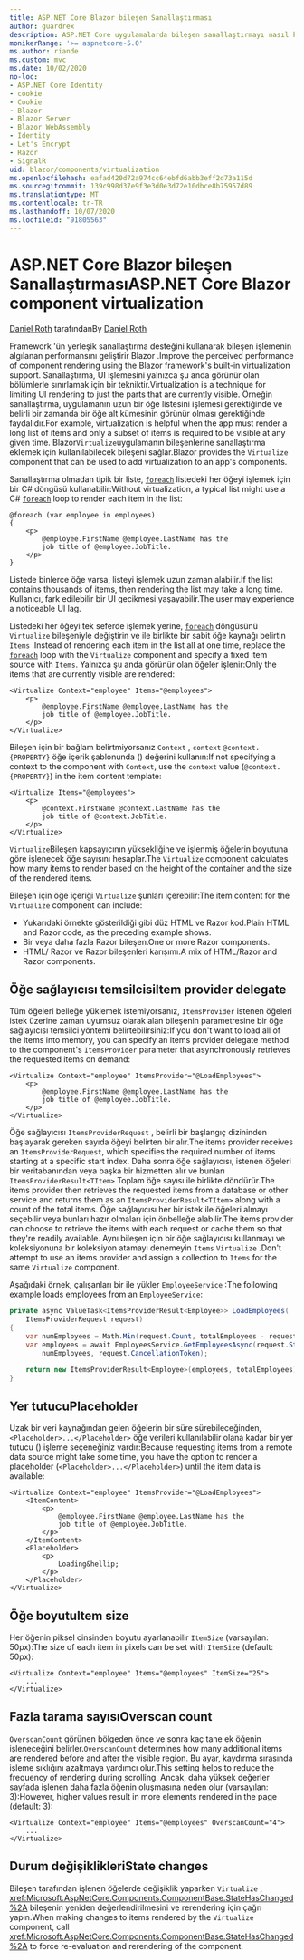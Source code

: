 ```yaml
---
title: ASP.NET Core Blazor bileşen Sanallaştırması
author: guardrex
description: ASP.NET Core uygulamalarda bileşen sanallaştırmayı nasıl kullanacağınızı öğrenin Blazor .
monikerRange: '>= aspnetcore-5.0'
ms.author: riande
ms.custom: mvc
ms.date: 10/02/2020
no-loc:
- ASP.NET Core Identity
- cookie
- Cookie
- Blazor
- Blazor Server
- Blazor WebAssembly
- Identity
- Let's Encrypt
- Razor
- SignalR
uid: blazor/components/virtualization
ms.openlocfilehash: eafad420d72a974cc64ebfd6abb3eff2d73a115d
ms.sourcegitcommit: 139c998d37e9f3e3d0e3d72e10dbce8b75957d89
ms.translationtype: MT
ms.contentlocale: tr-TR
ms.lasthandoff: 10/07/2020
ms.locfileid: "91805563"
---
```

# <a name="aspnet-core-no-locblazor-component-virtualization"></a><span data-ttu-id="b38c1-103">ASP.NET Core Blazor bileşen Sanallaştırması</span><span class="sxs-lookup"><span data-stu-id="b38c1-103">ASP.NET Core Blazor component virtualization</span></span>

<span data-ttu-id="b38c1-104">[Daniel Roth](https://github.com/danroth27) tarafından</span><span class="sxs-lookup"><span data-stu-id="b38c1-104">By [Daniel Roth](https://github.com/danroth27)</span></span>

<span data-ttu-id="b38c1-105">Framework 'ün yerleşik sanallaştırma desteğini kullanarak bileşen işlemenin algılanan performansını geliştirir Blazor .</span><span class="sxs-lookup"><span data-stu-id="b38c1-105">Improve the perceived performance of component rendering using the Blazor framework's built-in virtualization support.</span></span> <span data-ttu-id="b38c1-106">Sanallaştırma, UI işlemesini yalnızca şu anda görünür olan bölümlerle sınırlamak için bir tekniktir.</span><span class="sxs-lookup"><span data-stu-id="b38c1-106">Virtualization is a technique for limiting UI rendering to just the parts that are currently visible.</span></span> <span data-ttu-id="b38c1-107">Örneğin sanallaştırma, uygulamanın uzun bir öğe listesini işlemesi gerektiğinde ve belirli bir zamanda bir öğe alt kümesinin görünür olması gerektiğinde faydalıdır.</span><span class="sxs-lookup"><span data-stu-id="b38c1-107">For example, virtualization is helpful when the app must render a long list of items and only a subset of items is required to be visible at any given time.</span></span> <span data-ttu-id="b38c1-108">Blazor`Virtualize`uygulamanın bileşenlerine sanallaştırma eklemek için kullanılabilecek bileşeni sağlar.</span><span class="sxs-lookup"><span data-stu-id="b38c1-108">Blazor provides the `Virtualize` component that can be used to add virtualization to an app's components.</span></span>

<span data-ttu-id="b38c1-109">Sanallaştırma olmadan tipik bir liste, [`foreach`](/dotnet/csharp/language-reference/keywords/foreach-in) listedeki her öğeyi işlemek için bir C# döngüsü kullanabilir:</span><span class="sxs-lookup"><span data-stu-id="b38c1-109">Without virtualization, a typical list might use a C# [`foreach`](/dotnet/csharp/language-reference/keywords/foreach-in) loop to render each item in the list:</span></span>

```razor
@foreach (var employee in employees)
{
    <p>
        @employee.FirstName @employee.LastName has the 
        job title of @employee.JobTitle.
    </p>
}
```

<span data-ttu-id="b38c1-110">Listede binlerce öğe varsa, listeyi işlemek uzun zaman alabilir.</span><span class="sxs-lookup"><span data-stu-id="b38c1-110">If the list contains thousands of items, then rendering the list may take a long time.</span></span> <span data-ttu-id="b38c1-111">Kullanıcı, fark edilebilir bir UI gecikmesi yaşayabilir.</span><span class="sxs-lookup"><span data-stu-id="b38c1-111">The user may experience a noticeable UI lag.</span></span>

<span data-ttu-id="b38c1-112">Listedeki her öğeyi tek seferde işlemek yerine, [`foreach`](/dotnet/csharp/language-reference/keywords/foreach-in) döngüsünü `Virtualize` bileşeniyle değiştirin ve ile birlikte bir sabit öğe kaynağı belirtin `Items` .</span><span class="sxs-lookup"><span data-stu-id="b38c1-112">Instead of rendering each item in the list all at one time, replace the [`foreach`](/dotnet/csharp/language-reference/keywords/foreach-in) loop with the `Virtualize` component and specify a fixed item source with `Items`.</span></span> <span data-ttu-id="b38c1-113">Yalnızca şu anda görünür olan öğeler işlenir:</span><span class="sxs-lookup"><span data-stu-id="b38c1-113">Only the items that are currently visible are rendered:</span></span>

```razor
<Virtualize Context="employee" Items="@employees">
    <p>
        @employee.FirstName @employee.LastName has the 
        job title of @employee.JobTitle.
    </p>
</Virtualize>
```

<span data-ttu-id="b38c1-114">Bileşen için bir bağlam belirtmiyorsanız `Context` , `context` `@context.{PROPERTY}` öğe içerik şablonunda () değerini kullanın:</span><span class="sxs-lookup"><span data-stu-id="b38c1-114">If not specifying a context to the component with `Context`, use the `context` value (`@context.{PROPERTY}`) in the item content template:</span></span>

```razor
<Virtualize Items="@employees">
    <p>
        @context.FirstName @context.LastName has the 
        job title of @context.JobTitle.
    </p>
</Virtualize>
```

<span data-ttu-id="b38c1-115">`Virtualize`Bileşen kapsayıcının yüksekliğine ve işlenmiş öğelerin boyutuna göre işlenecek öğe sayısını hesaplar.</span><span class="sxs-lookup"><span data-stu-id="b38c1-115">The `Virtualize` component calculates how many items to render based on the height of the container and the size of the rendered items.</span></span>

<span data-ttu-id="b38c1-116">Bileşen için öğe içeriği `Virtualize` şunları içerebilir:</span><span class="sxs-lookup"><span data-stu-id="b38c1-116">The item content for the `Virtualize` component can include:</span></span>

* <span data-ttu-id="b38c1-117">Yukarıdaki örnekte gösterildiği gibi düz HTML ve Razor kod.</span><span class="sxs-lookup"><span data-stu-id="b38c1-117">Plain HTML and Razor code, as the preceding example shows.</span></span>
* <span data-ttu-id="b38c1-118">Bir veya daha fazla Razor bileşen.</span><span class="sxs-lookup"><span data-stu-id="b38c1-118">One or more Razor components.</span></span>
* <span data-ttu-id="b38c1-119">HTML/ Razor ve Razor bileşenleri karışımı.</span><span class="sxs-lookup"><span data-stu-id="b38c1-119">A mix of HTML/Razor and Razor components.</span></span>

## <a name="item-provider-delegate"></a><span data-ttu-id="b38c1-120">Öğe sağlayıcısı temsilcisi</span><span class="sxs-lookup"><span data-stu-id="b38c1-120">Item provider delegate</span></span>

<span data-ttu-id="b38c1-121">Tüm öğeleri belleğe yüklemek istemiyorsanız, `ItemsProvider` istenen öğeleri istek üzerine zaman uyumsuz olarak alan bileşenin parametresine bir öğe sağlayıcısı temsilci yöntemi belirtebilirsiniz:</span><span class="sxs-lookup"><span data-stu-id="b38c1-121">If you don't want to load all of the items into memory, you can specify an items provider delegate method to the component's `ItemsProvider` parameter that asynchronously retrieves the requested items on demand:</span></span>

```razor
<Virtualize Context="employee" ItemsProvider="@LoadEmployees">
    <p>
        @employee.FirstName @employee.LastName has the 
        job title of @employee.JobTitle.
    </p>
</Virtualize>
```

<span data-ttu-id="b38c1-122">Öğe sağlayıcısı `ItemsProviderRequest` , belirli bir başlangıç dizininden başlayarak gereken sayıda öğeyi belirten bir alır.</span><span class="sxs-lookup"><span data-stu-id="b38c1-122">The items provider receives an `ItemsProviderRequest`, which specifies the required number of items starting at a specific start index.</span></span> <span data-ttu-id="b38c1-123">Daha sonra öğe sağlayıcısı, istenen öğeleri bir veritabanından veya başka bir hizmetten alır ve bunları `ItemsProviderResult<TItem>` Toplam öğe sayısı ile birlikte döndürür.</span><span class="sxs-lookup"><span data-stu-id="b38c1-123">The items provider then retrieves the requested items from a database or other service and returns them as an `ItemsProviderResult<TItem>` along with a count of the total items.</span></span> <span data-ttu-id="b38c1-124">Öğe sağlayıcısı her bir istek ile öğeleri almayı seçebilir veya bunları hazır olmaları için önbelleğe alabilir.</span><span class="sxs-lookup"><span data-stu-id="b38c1-124">The items provider can choose to retrieve the items with each request or cache them so that they're readily available.</span></span> <span data-ttu-id="b38c1-125">Aynı bileşen için bir öğe sağlayıcısı kullanmayı ve koleksiyonuna bir koleksiyon atamayı denemeyin `Items` `Virtualize` .</span><span class="sxs-lookup"><span data-stu-id="b38c1-125">Don't attempt to use an items provider and assign a collection to `Items` for the same `Virtualize` component.</span></span>

<span data-ttu-id="b38c1-126">Aşağıdaki örnek, çalışanları bir ile yükler `EmployeeService` :</span><span class="sxs-lookup"><span data-stu-id="b38c1-126">The following example loads employees from an `EmployeeService`:</span></span>

```csharp
private async ValueTask<ItemsProviderResult<Employee>> LoadEmployees(
    ItemsProviderRequest request)
{
    var numEmployees = Math.Min(request.Count, totalEmployees - request.StartIndex);
    var employees = await EmployeesService.GetEmployeesAsync(request.StartIndex, 
        numEmployees, request.CancellationToken);

    return new ItemsProviderResult<Employee>(employees, totalEmployees);
}
```

## <a name="placeholder"></a><span data-ttu-id="b38c1-127">Yer tutucu</span><span class="sxs-lookup"><span data-stu-id="b38c1-127">Placeholder</span></span>

<span data-ttu-id="b38c1-128">Uzak bir veri kaynağından gelen öğelerin bir süre sürebileceğinden, `<Placeholder>...</Placeholder>` öğe verileri kullanılabilir olana kadar bir yer tutucu () işleme seçeneğiniz vardır:</span><span class="sxs-lookup"><span data-stu-id="b38c1-128">Because requesting items from a remote data source might take some time, you have the option to render a placeholder (`<Placeholder>...</Placeholder>`) until the item data is available:</span></span>

```razor
<Virtualize Context="employee" ItemsProvider="@LoadEmployees">
    <ItemContent>
        <p>
            @employee.FirstName @employee.LastName has the 
            job title of @employee.JobTitle.
        </p>
    </ItemContent>
    <Placeholder>
        <p>
            Loading&hellip;
        </p>
    </Placeholder>
</Virtualize>
```

## <a name="item-size"></a><span data-ttu-id="b38c1-129">Öğe boyutu</span><span class="sxs-lookup"><span data-stu-id="b38c1-129">Item size</span></span>

<span data-ttu-id="b38c1-130">Her öğenin piksel cinsinden boyutu ayarlanabilir `ItemSize` (varsayılan: 50px):</span><span class="sxs-lookup"><span data-stu-id="b38c1-130">The size of each item in pixels can be set with `ItemSize` (default: 50px):</span></span>

```razor
<Virtualize Context="employee" Items="@employees" ItemSize="25">
    ...
</Virtualize>
```

## <a name="overscan-count"></a><span data-ttu-id="b38c1-131">Fazla tarama sayısı</span><span class="sxs-lookup"><span data-stu-id="b38c1-131">Overscan count</span></span>

<span data-ttu-id="b38c1-132">`OverscanCount` görünen bölgeden önce ve sonra kaç tane ek öğenin işleneceğini belirler.</span><span class="sxs-lookup"><span data-stu-id="b38c1-132">`OverscanCount` determines how many additional items are rendered before and after the visible region.</span></span> <span data-ttu-id="b38c1-133">Bu ayar, kaydırma sırasında işleme sıklığını azaltmaya yardımcı olur.</span><span class="sxs-lookup"><span data-stu-id="b38c1-133">This setting helps to reduce the frequency of rendering during scrolling.</span></span> <span data-ttu-id="b38c1-134">Ancak, daha yüksek değerler sayfada işlenen daha fazla öğenin oluşmasına neden olur (varsayılan: 3):</span><span class="sxs-lookup"><span data-stu-id="b38c1-134">However, higher values result in more elements rendered in the page (default: 3):</span></span>

```razor
<Virtualize Context="employee" Items="@employees" OverscanCount="4">
    ...
</Virtualize>
```

## <a name="state-changes"></a><span data-ttu-id="b38c1-135">Durum değişiklikleri</span><span class="sxs-lookup"><span data-stu-id="b38c1-135">State changes</span></span>

<span data-ttu-id="b38c1-136">Bileşen tarafından işlenen öğelerde değişiklik yaparken `Virtualize` , <xref:Microsoft.AspNetCore.Components.ComponentBase.StateHasChanged%2A> bileşenin yeniden değerlendirilmesini ve rerendering için çağrı yapın.</span><span class="sxs-lookup"><span data-stu-id="b38c1-136">When making changes to items rendered by the `Virtualize` component, call <xref:Microsoft.AspNetCore.Components.ComponentBase.StateHasChanged%2A> to force re-evaluation and rerendering of the component.</span></span>
